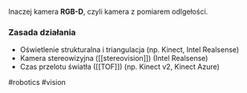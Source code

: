 Inaczej kamera **RGB-D**, czyli kamera z pomiarem odlgełości.
### Zasada działania
- Oświetlenie strukturalna i triangulacja (np. Kinect, Intel Realsense)
- Kamera stereowizyjna ([[stereovision]]) (Intel Realsense)
- Czas przelotu światła ([[TOF]]) (np. Kinect v2, Kinect Azure)

#robotics #vision
